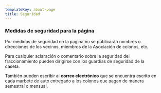 ```yaml
---
templateKey: about-page
title: Seguridad
---
```

### Medidas de seguridad para la página

Por medidas de seguridad en la pagina no se publicarán nombres o direcciones de los vecinos, miembros de la Asociación de colonos, etc.

Para cualquier aclaración o comentario sobre la seguridad del fraccionamiento pueden dirigirse con los guardias de seguridad de la caseta.

También pueden escribir al **correo electrónico** que se encuentra escrito en cada marbete de auto entregado a los colonos que pagan de manera semestral o mensual.

